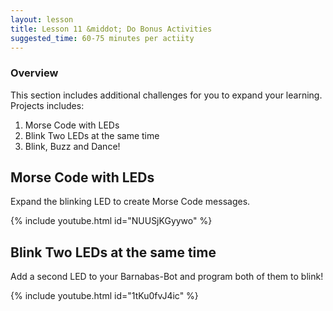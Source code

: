 ```yaml
---
layout: lesson
title: Lesson 11 &middot; Do Bonus Activities
suggested_time: 60-75 minutes per actiity
---
```

### Overview
This section includes additional challenges for you to expand your learning.  Projects includes:
1. Morse Code with LEDs
2. Blink Two LEDs at the same time
3. Blink, Buzz and Dance!

## Morse Code with LEDs

Expand the blinking LED to create Morse Code messages.

{% include youtube.html id="NUUSjKGyywo" %}



## Blink Two LEDs at the same time

Add a second LED to your Barnabas-Bot and program both of them to blink!

{% include youtube.html id="1tKu0fvJ4ic" %}

